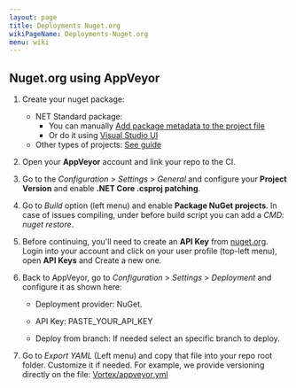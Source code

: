 ```yaml
---
layout: page
title: Deployments Nuget.org
wikiPageName: Deployments-Nuget.org
menu: wiki
---
```


## Nuget.org using AppVeyor

1. Create your nuget package: 

   * NET Standard package:
     * You can manually [Add package metadata to the project file](https://docs.microsoft.com/en-us/nuget/quickstart/create-and-publish-a-package-using-the-dotnet-cli#add-package-metadata-to-the-project-file)
     * Or do it using [Visual Studio UI](https://docs.microsoft.com/en-us/nuget/quickstart/create-and-publish-a-package-using-visual-studio#configure-package-properties)
   * Other types of projects: [See guide](https://docs.microsoft.com/en-us/nuget/create-packages/creating-a-package)

2. Open your **AppVeyor** account and link your repo to the CI.

3. Go to the *Configuration* > *Settings* > *General* and configure your **Project Version** and enable **.NET Core .csproj patching**.

4. Go to *Build* option (left menu) and enable **Package NuGet projects**. In case of issues compiling, under before build script you can add a *CMD*: *nuget restore*.

5. Before continuing, you'll need to create an **API Key** from [nuget.org](https://nuget.org). Login into your account and click on your user profile (top-left menu), open **API Keys** and Create a new one.


6. Back to AppVeyor, go to  *Configuration* > *Settings* > *Deployment* and configure it as shown here:

   * Deployment provider: NuGet.

   * API Key: PASTE_YOUR_API_KEY

   * Deploy from branch: If needed select an specific branch to deploy.

7. Go to *Export YAML* (Left menu) and copy that file into your repo root folder. Customize it if needed. For example, we provide versioning directly on the file: [Vortex/appveyor.yml](https://github.com/equilaterus/Vortex/blob/dev/appveyor.yml) 
  

